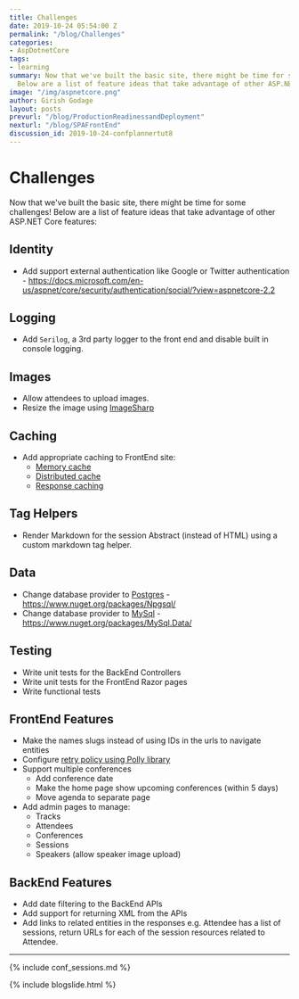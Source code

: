 ```yaml
---
title: Challenges
date: 2019-10-24 05:54:00 Z
permalink: "/blog/Challenges"
categories:
- AspDotnetCore
tags:
- learning
summary: Now that we've built the basic site, there might be time for some challenges!
  Below are a list of feature ideas that take advantage of other ASP.NET Core features
image: "/img/aspnetcore.png"
author: Girish Godage
layout: posts
prevurl: "/blog/ProductionReadinessandDeployment"
nexturl: "/blog/SPAFrontEnd"
discussion_id: 2019-10-24-confplannertut8
---
```


# Challenges

Now that we've built the basic site, there might be time for some challenges! Below are a list of feature ideas that take advantage of other ASP.NET Core features:

## Identity
 - Add support external authentication like Google or Twitter authentication - https://docs.microsoft.com/en-us/aspnet/core/security/authentication/social/?view=aspnetcore-2.2

## Logging
- Add `Serilog`, a 3rd party logger to the front end and disable built in console logging.

## Images
 - Allow attendees to upload images.
 - Resize the image using [ImageSharp](https://github.com/JimBobSquarePants/ImageSharp)

## Caching
 - Add appropriate caching to FrontEnd site:
    - [Memory cache](https://docs.microsoft.com/en-us/aspnet/core/performance/caching/memory)
    - [Distributed cache](https://docs.microsoft.com/en-us/aspnet/core/performance/caching/distributed)
    - [Response caching](https://docs.microsoft.com/en-us/aspnet/core/performance/caching/response)

## Tag Helpers
- Render Markdown for the session Abstract (instead of HTML) using a custom markdown tag helper.

## Data
 - Change database provider to [Postgres](https://www.postgresql.org/) - https://www.nuget.org/packages/Npgsql/
 - Change database provider to [MySql](https://www.mysql.com/) - https://www.nuget.org/packages/MySql.Data/
 
## Testing
 - Write unit tests for the BackEnd Controllers
 - Write unit tests for the FrontEnd Razor pages
 - Write functional tests 

## FrontEnd Features
- Make the names slugs instead of using IDs in the urls to navigate entities
- Configure [retry policy using Polly library](https://github.com/App-vNext/Polly/wiki/Polly-and-HttpClientFactory)
- Support multiple conferences
   - Add conference date
   - Make the home page show upcoming conferences (within 5 days)
   - Move agenda to separate page
- Add admin pages to manage:
  - Tracks
  - Attendees
  - Conferences
  - Sessions
  - Speakers (allow speaker image upload)
  
## BackEnd Features
 - Add date filtering to the BackEnd APIs
 - Add support for returning XML from the APIs
 - Add links to related entities in the responses e.g. Attendee has a list of sessions, return URLs for each of the session resources related to Attendee.

---
{% include conf_sessions.md %}

{% include blogslide.html %}

